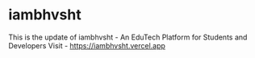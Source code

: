 # iambhvsht
This is the update of iambhvsht - An EduTech Platform for Students and Developers Visit - https://iambhvsht.vercel.app
